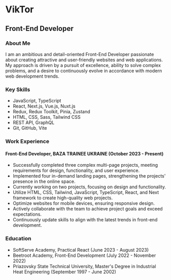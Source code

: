 # VikTor

## Front-End Developer

### About Me

I am an ambitious and detail-oriented Front-End Developer passionate about creating attractive and user-friendly websites and web applications. My approach is driven by a pursuit of excellence, ability to solve complex problems, and a desire to continuously evolve in accordance with modern web development trends.

### Key Skills

- JavaScript, TypeScript
- React, Next.js, Vue.js, Nuxt.js
- Redux, Redux Toolkit, Pinia, Zustand
- HTML, CSS, Sass, Tailwind CSS
- REST API, GraphQL
- Git, GitHub, Vite

### Work Experience

#### Front-End Developer, BAZA TRAINEE UKRAINE (October 2023 - Present)

- Successfully completed three complex multi-page projects, meeting requirements for design, functionality, and user experience.
- Implemented four in-demand landing pages, strengthening the projects' presence in the online space.
- Currently working on two projects, focusing on design and functionality.
- Utilize HTML, CSS, Tailwind, JavaScript, TypeScript, React, and Next framework to create high-quality web projects.
- Optimize websites for mobile devices, ensuring responsive design.
- Actively collaborate with the team to achieve project goals and exceed expectations.
- Continuously update skills to align with the latest trends in front-end development.

### Education

- SoftServe Academy, Practical React (June 2023 - August 2023)
- Beetroot Academy, Front-End Development (July 2022 - November 2022)
- Priazovsky State Technical University, Master's Degree in Industrial Heat Engineering (September 1997 - June 2002)
